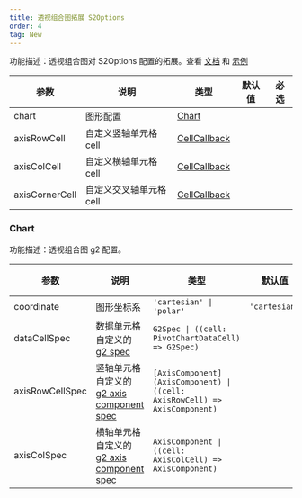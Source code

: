 ```yaml
---
title: 透视组合图拓展 S2Options
order: 4
tag: New
---
```


功能描述：透视组合图对 S2Options 配置的拓展。查看 [文档](/manual/advanced/pivot-chart) 和 [示例](/examples/custom/custom-shape-and-chart#pivot-chart)

| 参数           | 说明                    | 类型                                                | 默认值 | 必选 |
| -------------- | ----------------------- | --------------------------------------------------- | ------ | ---- |
| chart          | 图形配置                | [Chart](#chart)                                     |        |      |
| axisRowCell    | 自定义竖轴单元格 cell   | [CellCallback](/api/general/s2-options#cellcallback) |        |      |
| axisColCell    | 自定义横轴单元格 cell   | [CellCallback](/api/general/s2-options#cellcallback) |        |      |
| axisCornerCell | 自定义交叉轴单元格 cell | [CellCallback](/api/general/s2-options#cellcallback) |        |      |

### Chart

功能描述：透视组合图 g2 配置。

| 参数         | 说明                   | 类型            | 默认值                                  | 必选 |
| ------------ | ---------------------- | --------------- | --------------------------------------- | ---- |
| coordinate   | 图形坐标系               | `'cartesian' \| 'polar'` |     `'cartesian'`                                  |      |
| dataCellSpec | 数据单元格自定义的 [g2 spec](https://g2.antv.antgroup.com/manual/core/api) | `G2Spec \| ((cell: PivotChartDataCell) => G2Spec)` |      |  |
| axisRowCellSpec | 竖轴单元格自定义的 [g2 axis component spec](https://g2.antv.antgroup.com/spec/component/axis) | `[AxisComponent](AxisComponent) \| ((cell: AxisRowCell) => AxisComponent)` |      |  |
| axisColSpec | 横轴单元格自定义的 [g2 axis component spec](https://g2.antv.antgroup.com/spec/component/axis) | `AxisComponent \| ((cell: AxisColCell) => AxisComponent)` |      |  |
